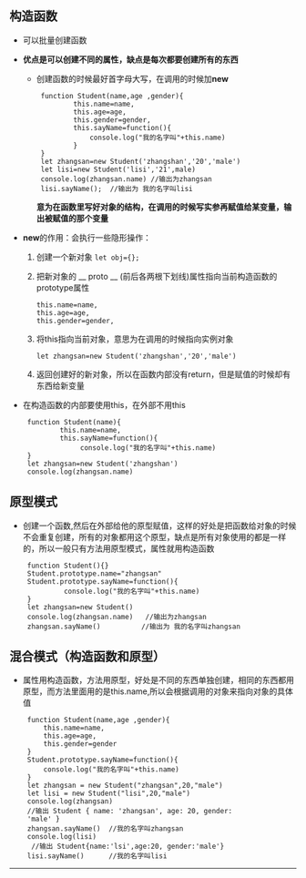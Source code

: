 
## 构造函数 
 - 可以批量创建函数 
 - **优点是可以创建不同的属性，缺点是每次都要创建所有的东西**
	 - 创建函数的时候最好首字母大写，在调用的时候加**new** 
 		
			function Student(name,age ,gender){
			        this.name=name,
			        this.age=age,
			        this.gender=gender,
			        this.sayName=function(){
			            console.log("我的名字叫"+this.name)
			        }
			}
			let zhangsan=new Student('zhangshan','20','male')
			let lisi=new Student('lisi','21',male)
			console.log(zhangsan.name) //输出为zhangsan
			lisi.sayName();  //输出为 我的名字叫lisi

	 	**意为在函数里写好对象的结构，在调用的时候写实参再赋值给某变量，输出被赋值的那个变量**


 - **new**的作用：会执行一些隐形操作：
 
	 1. 创建一个新对象 ```let obj={};```
	 2. 把新对象的 __ proto __ (前后各两根下划线)属性指向当前构造函数的prototype属性
	 	
			this.name=name,
	        this.age=age,
	        this.gender=gender,

	 3. 将this指向当前对象，意思为在调用的时候指向实例对象
	 		
			let zhangsan=new Student('zhangshan','20','male')

	 4. 返回创建好的新对象，所以在函数内部没有return，但是赋值的时候却有东西给新变量

 - 在构造函数的内部要使用this，在外部不用this
		
		function Student(name){
		        this.name=name,
				this.sayName=function(){
           			 console.log("我的名字叫"+this.name)
        }
		let zhangsan=new Student('zhangshan')
		console.log(zhangsan.name)
## 原型模式
 - 创建一个函数,然后在外部给他的原型赋值，这样的好处是把函数给对象的时候不会重复创建，所有的对象都用这个原型，缺点是所有对象使用的都是一样的，所以一般只有方法用原型模式，属性就用构造函数
 
		function Student(){}
		Student.prototype.name="zhangsan"
		Student.prototype.sayName=function(){
		   		 console.log("我的名字叫"+this.name)
		}
		let zhangsan=new Student()
		console.log(zhangsan.name)   //输出为zhangsan
		zhangsan.sayName()			//输出为 我的名字叫zhangsan

## 混合模式（构造函数和原型）
 - 属性用构造函数，方法用原型，好处是不同的东西单独创建，相同的东西都用原型，而方法里面用的是this.name,所以会根据调用的对象来指向对象的具体值
 	
		function Student(name,age ,gender){
	        this.name=name,
	        this.age=age,
	        this.gender=gender
		}
		Student.prototype.sayName=function(){
		    console.log("我的名字叫"+this.name)
		}
		let zhangsan = new Student("zhangsan",20,"male")
		let lisi = new Student("lisi",20,"male")
		console.log(zhangsan) 
		//输出 Student { name: 'zhangsan', age: 20, gender:
		'male' }
		zhangsan.sayName() 	//我的名字叫zhangsan
		console.log(lisi)
		 //输出 Student{name:'lsi',age:20, gender:'male'}
		lisi.sayName()		//我的名字叫lisi

----------